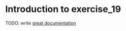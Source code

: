 # Introduction to exercise_19

TODO: write [great documentation](http://jacobian.org/writing/what-to-write/)
